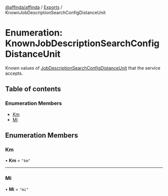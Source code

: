 [@affinda/affinda](../README.md) / [Exports](../modules.md) / KnownJobDescriptionSearchConfigDistanceUnit

# Enumeration: KnownJobDescriptionSearchConfigDistanceUnit

Known values of [JobDescriptionSearchConfigDistanceUnit](../modules.md#jobdescriptionsearchconfigdistanceunit) that the service accepts.

## Table of contents

### Enumeration Members

- [Km](KnownJobDescriptionSearchConfigDistanceUnit.md#km)
- [Mi](KnownJobDescriptionSearchConfigDistanceUnit.md#mi)

## Enumeration Members

### Km

• **Km** = ``"km"``

___

### Mi

• **Mi** = ``"mi"``
